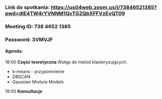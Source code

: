 ### Link do spotkania: https://us04web.zoom.us/j/73846521385?pwd=dlE4TW4rYVNNM1QvTGZQbXFFVzEvQT09
### Meeting ID: 738 4652 1385
### Password: 3VMVJF

#### Agenda:
18:00 **Część teoretyczna**
Wstęp do metod klasteryzujących.
- k-means - przypomnienie
- DBSCAN
- Gaussian Mixture Models

19:00 **Konsultacje**
